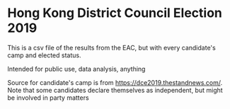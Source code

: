 # Hong Kong District Council Election 2019

This is a csv file of the results from the EAC, but with every candidate's camp and elected status.

Intended for public use, data analysis, anything

Source for candidate's camp is from https://dce2019.thestandnews.com/. Note that some candidates declare themselves as independent, but might be involved in party matters
